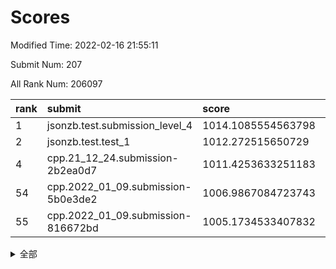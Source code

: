 # Scores

Modified Time: 2022-02-16 21:55:11

Submit Num: 207

All Rank Num: 206097

| rank |               submit               |       score        |       sigma        | pk_num |
| :--- | :--------------------------------- | :----------------- | :----------------- | :----- |
| 1    | jsonzb.test.submission_level_4     | 1014.1085554563798 | 0.824883193893949  | 3984   |
| 2    | jsonzb.test.test_1                 | 1012.272515650729  | 0.8239814969124086 | 3985   |
| 4    | cpp.21_12_24.submission-2b2ea0d7   | 1011.4253633251183 | 0.7727622123987211 | 3982   |
| 54   | cpp.2022_01_09.submission-5b0e3de2 | 1006.9867084723743 | 0.7493979847827406 | 3983   |
| 55   | cpp.2022_01_09.submission-816672bd | 1005.1734533407832 | 0.7138032668125149 | 3979   |


<details>
<summary>全部</summary>

| rank |                 submit                 |       score        |       sigma        | pk_num |
| :--- | :------------------------------------- | :----------------- | :----------------- | :----- |
| 1    | jsonzb.test.submission_level_4         | 1014.1085554563798 | 0.824883193893949  | 3984   |
| 2    | jsonzb.test.test_1                     | 1012.272515650729  | 0.8239814969124086 | 3985   |
| 3    | gobigger.level_3.submission_level_3_49 | 1011.6903551247585 | 0.7842245855766088 | 3982   |
| 4    | cpp.21_12_24.submission-2b2ea0d7       | 1011.4253633251183 | 0.7727622123987211 | 3982   |
| 5    | gobigger.level_3.submission_level_3_16 | 1011.1703502758673 | 0.7704241078828596 | 3983   |
| 6    | gobigger.level_3.submission_level_3_46 | 1011.096077394518  | 0.7852730737003959 | 3979   |
| 7    | gobigger.level_3.submission_level_3_20 | 1011.0401272385079 | 0.7596323574696615 | 3984   |
| 8    | gobigger.level_3.submission_level_3_43 | 1010.9865446889489 | 0.7706957352438393 | 3981   |
| 9    | gobigger.level_3.submission_level_3_8  | 1010.9717606021318 | 0.7749124025168294 | 3982   |
| 10   | gobigger.level_3.submission_level_3_18 | 1010.9483247163083 | 0.7574731873162956 | 3986   |
| 11   | gobigger.level_3.submission_level_3_19 | 1010.7794513263902 | 0.7762954285320037 | 3985   |
| 12   | gobigger.level_3.submission_level_3_42 | 1010.7233839410897 | 0.7603501126406421 | 3987   |
| 13   | gobigger.level_3.submission_level_3_30 | 1010.4961187753488 | 0.7477836511997448 | 3980   |
| 14   | gobigger.level_3.submission_level_3_29 | 1010.4744819008633 | 0.7662903013030469 | 3981   |
| 15   | gobigger.level_3.submission_level_3_40 | 1010.4671233533509 | 0.7679481154959933 | 3983   |
| 16   | gobigger.level_3.submission_level_3_28 | 1010.4117441993149 | 0.7513423591413967 | 3979   |
| 17   | gobigger.level_3.submission_level_3_32 | 1010.3287426783613 | 0.7817685123880409 | 3982   |
| 18   | gobigger.level_3.submission_level_3_3  | 1010.3145163462107 | 0.765372586323641  | 3982   |
| 19   | gobigger.level_3.submission_level_3_21 | 1010.2792702983918 | 0.763873839268169  | 3981   |
| 20   | gobigger.level_3.submission_level_3_15 | 1010.1757190149257 | 0.7687200781718346 | 3986   |
| 21   | gobigger.level_3.submission_level_3_45 | 1010.1548553973455 | 0.7991687030092616 | 3982   |
| 22   | gobigger.level_3.submission_level_3_10 | 1010.1457316172778 | 0.7534939633831379 | 3983   |
| 23   | gobigger.level_3.submission_level_3_0  | 1010.0633244624436 | 0.771793407731167  | 3976   |
| 24   | gobigger.level_3.submission_level_3_22 | 1010.0016363757504 | 0.777657258577404  | 3983   |
| 25   | gobigger.level_3.submission_level_3_41 | 1010.0006312488017 | 0.7735782471467991 | 3985   |
| 26   | gobigger.level_3.submission_level_3_34 | 1009.8727450148516 | 0.770883265853424  | 3984   |
| 27   | gobigger.level_3.submission_level_3_26 | 1009.8299398253987 | 0.7703907501451029 | 3983   |
| 28   | gobigger.level_3.submission_level_3_25 | 1009.8184986334675 | 0.7533411927034437 | 3986   |
| 29   | gobigger.level_3.submission_level_3_24 | 1009.7560173076465 | 0.7913814215727191 | 3983   |
| 30   | gobigger.level_3.submission_level_3_2  | 1009.6976208588048 | 0.7433627052078365 | 3984   |
| 31   | gobigger.level_3.submission_level_3_1  | 1009.6955165413802 | 0.7475462081811333 | 3988   |
| 32   | gobigger.level_3.submission_level_3_23 | 1009.678194159565  | 0.7536908281373449 | 3983   |
| 33   | gobigger.level_3.submission_level_3_13 | 1009.6721513074062 | 0.7471667415023705 | 3979   |
| 34   | gobigger.level_3.submission_level_3_14 | 1009.6529581580659 | 0.7486513248138772 | 3987   |
| 35   | gobigger.level_3.submission_level_3_33 | 1009.5720710970124 | 0.7329769606346215 | 3980   |
| 36   | gobigger.level_3.submission_level_3_4  | 1009.5405586089042 | 0.7337184751707204 | 3985   |
| 37   | gobigger.level_3.submission_level_3_17 | 1009.5186754900749 | 0.752418084379303  | 3984   |
| 38   | gobigger.level_3.submission_level_3_38 | 1009.4015053852384 | 0.7504355709871249 | 3984   |
| 39   | gobigger.level_3.submission_level_3_7  | 1009.3908769183091 | 0.7521870802898788 | 3986   |
| 40   | gobigger.level_3.submission_level_3_6  | 1009.3504881929257 | 0.7445413246426444 | 3980   |
| 41   | gobigger.level_3.submission_level_3_9  | 1009.328208298339  | 0.7419900279037718 | 3985   |
| 42   | gobigger.level_3.submission_level_3_35 | 1009.3068220513891 | 0.7468967663455559 | 3981   |
| 43   | gobigger.level_3.submission_level_3_31 | 1009.1498069143345 | 0.7529165617762719 | 3981   |
| 44   | gobigger.level_3.submission_level_3_11 | 1009.0983934364009 | 0.7292041071559728 | 3980   |
| 45   | gobigger.level_3.submission_level_3_27 | 1009.047749554108  | 0.7651614014472624 | 3983   |
| 46   | gobigger.level_3.submission_level_3_37 | 1008.8834744334533 | 0.7346599455464152 | 3982   |
| 47   | gobigger.level_3.submission_level_3_48 | 1008.8823609670495 | 0.7675235419695576 | 3982   |
| 48   | gobigger.level_3.submission_level_3_44 | 1008.7416064820243 | 0.739326143394805  | 3985   |
| 49   | gobigger.level_3.submission_level_3_5  | 1008.7186975752397 | 0.7573945262462938 | 3982   |
| 50   | gobigger.level_3.submission_level_3_36 | 1008.6385438572098 | 0.7515994370668838 | 3977   |
| 51   | gobigger.level_3.submission_level_3_47 | 1008.5338341735427 | 0.7221568767574879 | 3978   |
| 52   | gobigger.level_3.submission_level_3_39 | 1008.0660593845703 | 0.7439153568564537 | 3982   |
| 53   | gobigger.level_3.submission_level_3_12 | 1007.8431067982061 | 0.7366259254967608 | 3982   |
| 54   | cpp.2022_01_09.submission-5b0e3de2     | 1006.9867084723743 | 0.7493979847827406 | 3983   |
| 55   | cpp.2022_01_09.submission-816672bd     | 1005.1734533407832 | 0.7138032668125149 | 3979   |
| 56   | gobigger.level_1.submission_level_1_30 | 1004.9605127368642 | 0.7189258486094847 | 3981   |
| 57   | gobigger.level_1.submission_level_1_20 | 1004.8770745682027 | 0.7173646563430642 | 3986   |
| 58   | gobigger.level_1.submission_level_1_29 | 1004.4495548249869 | 0.7132837558466055 | 3984   |
| 59   | gobigger.level_1.submission_level_1_37 | 1004.3752068870685 | 0.7145367040530867 | 3981   |
| 60   | gobigger.level_1.submission_level_1_10 | 1004.1926048162574 | 0.7181866315426465 | 3985   |
| 61   | gobigger.level_1.submission_level_1_13 | 1004.1673723636402 | 0.7204656184910396 | 3982   |
| 62   | gobigger.level_1.submission_level_1_12 | 1004.0345128757996 | 0.714976189824565  | 3985   |
| 63   | gobigger.level_1.submission_level_1_27 | 1004.0269582420094 | 0.7176230922417238 | 3983   |
| 64   | gobigger.level_1.submission_level_1_48 | 1003.9896985410986 | 0.7255208202635647 | 3982   |
| 65   | gobigger.level_1.submission_level_1_47 | 1003.9588311917971 | 0.714928784088806  | 3986   |
| 66   | gobigger.level_1.submission_level_1_35 | 1003.8900195474066 | 0.7180761516465193 | 3983   |
| 67   | gobigger.level_1.submission_level_1_32 | 1003.6889131838235 | 0.7115140966220552 | 3982   |
| 68   | gobigger.level_1.submission_level_1_11 | 1003.6780005607875 | 0.7172207539790725 | 3977   |
| 69   | gobigger.level_1.submission_level_1_1  | 1003.6681269200567 | 0.718965049483048  | 3981   |
| 70   | gobigger.level_1.submission_level_1_15 | 1003.6475960749366 | 0.7354747620859429 | 3984   |
| 71   | gobigger.level_1.submission_level_1_6  | 1003.5788001323535 | 0.7179973878494069 | 3982   |
| 72   | gobigger.level_1.submission_level_1_5  | 1003.5722687619723 | 0.7326676367456139 | 3981   |
| 73   | gobigger.level_1.submission_level_1_49 | 1003.5336120979314 | 0.7070983699425989 | 3981   |
| 74   | gobigger.level_1.submission_level_1_26 | 1003.5313007106239 | 0.7195409455080584 | 3983   |
| 75   | gobigger.level_1.submission_level_1_17 | 1003.525425257847  | 0.7169492295090434 | 3980   |
| 76   | gobigger.level_1.submission_level_1_24 | 1003.4253952433783 | 0.7152625961347159 | 3988   |
| 77   | gobigger.level_1.submission_level_1_8  | 1003.365941073438  | 0.7289650633950298 | 3978   |
| 78   | gobigger.level_1.submission_level_1_38 | 1003.3540036930285 | 0.7120024591486803 | 3985   |
| 79   | gobigger.level_1.submission_level_1_0  | 1003.2784905145659 | 0.7081669123421056 | 3980   |
| 80   | gobigger.level_1.submission_level_1_45 | 1003.2639506450246 | 0.7246750650223938 | 3983   |
| 81   | gobigger.level_1.submission_level_1_46 | 1003.2561382176624 | 0.7143864064050005 | 3984   |
| 82   | gobigger.level_1.submission_level_1_42 | 1003.2335073321278 | 0.7157422827098125 | 3982   |
| 83   | gobigger.level_1.submission_level_1_14 | 1003.1271789247979 | 0.7270448517700885 | 3979   |
| 84   | gobigger.level_1.submission_level_1_43 | 1003.0657347151783 | 0.7123516016804377 | 3977   |
| 85   | gobigger.level_1.submission_level_1_28 | 1003.0485608026947 | 0.7140679624936566 | 3985   |
| 86   | gobigger.level_1.submission_level_1_9  | 1002.9987923181801 | 0.7163672870803538 | 3981   |
| 87   | gobigger.level_1.submission_level_1_16 | 1002.9535117593886 | 0.7125000595599117 | 3986   |
| 88   | gobigger.level_1.submission_level_1_21 | 1002.9501155630484 | 0.7083279564028389 | 3976   |
| 89   | gobigger.level_1.submission_level_1_40 | 1002.9041683168172 | 0.7253682778266006 | 3984   |
| 90   | gobigger.level_1.submission_level_1_33 | 1002.8971358234012 | 0.7174524527259059 | 3984   |
| 91   | gobigger.level_1.submission_level_1_34 | 1002.8487835948837 | 0.7167214130122936 | 3983   |
| 92   | gobigger.level_1.submission_level_1_22 | 1002.8420910139697 | 0.7162685865820838 | 3981   |
| 93   | gobigger.level_1.submission_level_1_19 | 1002.8373294037129 | 0.7060300904944551 | 3977   |
| 94   | gobigger.level_1.submission_level_1_7  | 1002.722622297888  | 0.7280965570379939 | 3983   |
| 95   | gobigger.level_1.submission_level_1_4  | 1002.7156140573194 | 0.7055047164620889 | 3981   |
| 96   | gobigger.level_1.submission_level_1_44 | 1002.6898692248378 | 0.7143583206491021 | 3980   |
| 97   | gobigger.level_1.submission_level_1_18 | 1002.67524271425   | 0.7026084475460744 | 3976   |
| 98   | gobigger.level_1.submission_level_1_39 | 1002.4151922644912 | 0.7109684383471564 | 3983   |
| 99   | gobigger.level_1.submission_level_1_23 | 1002.3250823933703 | 0.7135271056005872 | 3984   |
| 100  | gobigger.level_1.submission_level_1_31 | 1002.0137977451552 | 0.691322746213834  | 3980   |
| 101  | gobigger.level_1.submission_level_1_36 | 1001.9992495141581 | 0.7037276947940398 | 3978   |
| 102  | gobigger.level_1.submission_level_1_2  | 1001.987855674564  | 0.7179658014780615 | 3984   |
| 103  | gobigger.level_1.submission_level_1_25 | 1001.8156467510745 | 0.7054346902654496 | 3985   |
| 104  | gobigger.level_1.submission_level_1_41 | 1001.7290373718191 | 0.7185967810641691 | 3975   |
| 105  | gobigger.level_1.submission_level_1_3  | 1001.0290750755966 | 0.7131843127047726 | 3982   |
| 106  | gobigger.random.submission_random_44   | 997.427802898071   | 0.7088023522510124 | 3981   |
| 107  | gobigger.random.submission_random_49   | 996.966365834059   | 0.7021511105366708 | 3983   |
| 108  | gobigger.random.submission_random_22   | 996.9546270803095  | 0.7049090092794545 | 3983   |
| 109  | gobigger.random.submission_random_5    | 996.8042088437464  | 0.7029710071389906 | 3986   |
| 110  | gobigger.random.submission_random_15   | 996.7797114739691  | 0.7094248516515872 | 3986   |
| 111  | gobigger.random.submission_random_20   | 996.6523397861948  | 0.7074526992283771 | 3983   |
| 112  | gobigger.random.submission_random_39   | 996.6341480677206  | 0.6940572099394657 | 3984   |
| 113  | gobigger.random.submission_random_25   | 996.5535820691533  | 0.7049813889433828 | 3986   |
| 114  | gobigger.random.submission_random_2    | 996.5254303234343  | 0.7175532221305337 | 3981   |
| 115  | gobigger.random.submission_random_46   | 996.455455435387   | 0.7090629314688769 | 3981   |
| 116  | gobigger.random.submission_random_32   | 996.392691956772   | 0.7086907418300658 | 3984   |
| 117  | gobigger.random.submission_random_12   | 996.3594170110815  | 0.7165812305418034 | 3983   |
| 118  | gobigger.random.submission_random_9    | 996.3549546752379  | 0.7002549704813011 | 3980   |
| 119  | gobigger.random.submission_random_31   | 996.3214592419716  | 0.7049471122737951 | 3987   |
| 120  | gobigger.random.submission_random_11   | 996.32046973371    | 0.7140716036229212 | 3982   |
| 121  | gobigger.random.submission_random_38   | 996.2870237221645  | 0.7094175804823319 | 3989   |
| 122  | gobigger.random.submission_random_33   | 996.2426906097828  | 0.7072111183135227 | 3981   |
| 123  | gobigger.random.submission_random_10   | 996.2378018031376  | 0.709727206415991  | 3984   |
| 124  | gobigger.random.submission_random_8    | 996.2159809854298  | 0.6971955435680888 | 3980   |
| 125  | gobigger.random.submission_random_28   | 996.2113858380696  | 0.6996971302654539 | 3978   |
| 126  | gobigger.random.submission_random_41   | 996.1195830346358  | 0.7209198418621235 | 3982   |
| 127  | gobigger.random.submission_random_16   | 996.1129118200571  | 0.719810410782817  | 3982   |
| 128  | gobigger.random.submission_random_37   | 996.0432323185803  | 0.6956334217982438 | 3986   |
| 129  | gobigger.random.submission_random_34   | 995.9632222038874  | 0.7267769450883883 | 3976   |
| 130  | gobigger.random.submission_random_47   | 995.9408524032967  | 0.7140793991102948 | 3982   |
| 131  | gobigger.random.submission_random_29   | 995.9319667749446  | 0.7221829772859114 | 3988   |
| 132  | gobigger.random.submission_random_1    | 995.8500788318909  | 0.7114643863796051 | 3981   |
| 133  | gobigger.random.submission_random_3    | 995.8482705706597  | 0.7191789938297577 | 3982   |
| 134  | gobigger.random.submission_random_0    | 995.8378456085551  | 0.706864874325034  | 3986   |
| 135  | gobigger.random.submission_random_17   | 995.8126794712834  | 0.7126336787624008 | 3983   |
| 136  | gobigger.random.submission_random_36   | 995.7797065459959  | 0.7066416168909208 | 3983   |
| 137  | gobigger.random.submission_random_30   | 995.7398406054074  | 0.7181545770002018 | 3984   |
| 138  | gobigger.random.submission_random_4    | 995.702202581131   | 0.7074436385888171 | 3985   |
| 139  | gobigger.random.submission_random_42   | 995.6525123158051  | 0.7139613468606757 | 3981   |
| 140  | gobigger.random.submission_random_23   | 995.6280577625676  | 0.7306851635313941 | 3984   |
| 141  | gobigger.random.submission_random_45   | 995.5755616723683  | 0.701277045523344  | 3978   |
| 142  | gobigger.random.submission_random_7    | 995.5294533063002  | 0.733555711707115  | 3984   |
| 143  | gobigger.random.submission_random_40   | 995.5263130576546  | 0.7197189147183344 | 3979   |
| 144  | gobigger.random.submission_random_13   | 995.506891037893   | 0.7127671683521682 | 3983   |
| 145  | gobigger.random.submission_random_35   | 995.497073419669   | 0.7168393576386798 | 3985   |
| 146  | gobigger.random.submission_random_48   | 995.4931296557722  | 0.7159615142998088 | 3981   |
| 147  | gobigger.random.submission_random_21   | 995.403339143801   | 0.708311554498028  | 3985   |
| 148  | gobigger.random.submission_random_26   | 995.3328966594114  | 0.7106766209326245 | 3982   |
| 149  | gobigger.random.submission_random_14   | 995.2891437816503  | 0.7175129788972177 | 3980   |
| 150  | gobigger.random.submission_random_6    | 995.1516773065821  | 0.703718308440731  | 3979   |
| 151  | gobigger.random.submission_random_24   | 995.1376994065256  | 0.7100123220402618 | 3984   |
| 152  | gobigger.random.submission_random_43   | 995.0619661727644  | 0.7052883555981986 | 3984   |
| 153  | gobigger.random.submission_random_18   | 995.0609651554213  | 0.726201708102759  | 3981   |
| 154  | gobigger.random.submission_random_27   | 994.8337693858648  | 0.7405697324940324 | 3984   |
| 155  | gobigger.random.submission_random_19   | 994.7466508196319  | 0.7071426933551761 | 3982   |
| 156  | gobigger.level_2.submission_level_2_45 | 994.7029455989648  | 0.7094983567073277 | 3979   |
| 157  | gobigger.level_2.submission_level_2_21 | 994.0131992566808  | 0.744730027805206  | 3984   |
| 158  | gobigger.level_2.submission_level_2_49 | 993.7342713836973  | 0.7393887151123938 | 3986   |
| 159  | gobigger.level_2.submission_level_2_18 | 993.6070321636089  | 0.7368338410319861 | 3985   |
| 160  | gobigger.level_2.submission_level_2_32 | 993.2806566819644  | 0.7585784210430668 | 3981   |
| 161  | gobigger.level_2.submission_level_2_41 | 993.2522839172007  | 0.7329731219340025 | 3979   |
| 162  | gobigger.level_2.submission_level_2_5  | 993.2085054585156  | 0.7273514085145445 | 3984   |
| 163  | gobigger.level_2.submission_level_2_27 | 993.1424023248004  | 0.7264914305198695 | 3983   |
| 164  | gobigger.level_2.submission_level_2_4  | 993.1208690691849  | 0.744477858074311  | 3981   |
| 165  | gobigger.level_2.submission_level_2_38 | 993.0432401368553  | 0.7444770231593494 | 3985   |
| 166  | gobigger.level_2.submission_level_2_36 | 992.9338539732544  | 0.7328850416059077 | 3986   |
| 167  | gobigger.level_2.submission_level_2_7  | 992.8819771522201  | 0.7298638944647328 | 3985   |
| 168  | gobigger.level_2.submission_level_2_6  | 992.8555332426381  | 0.7367665977065619 | 3982   |
| 169  | gobigger.level_2.submission_level_2_48 | 992.8491402071834  | 0.7425176846536156 | 3982   |
| 170  | gobigger.level_2.submission_level_2_33 | 992.8446151059264  | 0.7480327893259091 | 3980   |
| 171  | gobigger.level_2.submission_level_2_22 | 992.7110461234921  | 0.7405000844541322 | 3981   |
| 172  | gobigger.level_2.submission_level_2_24 | 992.4894953607003  | 0.7404618158759664 | 3986   |
| 173  | gobigger.level_2.submission_level_2_9  | 992.4828483361396  | 0.736304047928975  | 3982   |
| 174  | gobigger.level_2.submission_level_2_39 | 992.4477120760013  | 0.7349601826970626 | 3983   |
| 175  | gobigger.level_2.submission_level_2_10 | 992.4429050026413  | 0.7315299514742521 | 3987   |
| 176  | gobigger.level_2.submission_level_2_1  | 992.4291055184967  | 0.7431975850664355 | 3980   |
| 177  | gobigger.level_2.submission_level_2_34 | 992.3517546800498  | 0.7269390653396202 | 3982   |
| 178  | gobigger.level_2.submission_level_2_11 | 992.3374421328178  | 0.7329251342549422 | 3982   |
| 179  | gobigger.level_2.submission_level_2_13 | 992.3235720401623  | 0.7750308711741681 | 3980   |
| 180  | gobigger.level_2.submission_level_2_15 | 992.3197991807065  | 0.7477308228671179 | 3980   |
| 181  | gobigger.level_2.submission_level_2_12 | 992.1891453196799  | 0.7559995825699722 | 3981   |
| 182  | gobigger.level_2.submission_level_2_8  | 992.1613225806894  | 0.7604724631328151 | 3979   |
| 183  | gobigger.level_2.submission_level_2_42 | 992.1603815182272  | 0.7531181265257765 | 3984   |
| 184  | gobigger.level_2.submission_level_2_40 | 992.1388114147861  | 0.7380645469135492 | 3985   |
| 185  | gobigger.level_2.submission_level_2_29 | 992.1342686801981  | 0.7332475376147615 | 3983   |
| 186  | gobigger.level_2.submission_level_2_31 | 992.1292694447451  | 0.7347510218633165 | 3983   |
| 187  | gobigger.level_2.submission_level_2_28 | 992.0550365886666  | 0.7278978516069373 | 3982   |
| 188  | gobigger.level_2.submission_level_2_25 | 992.0403044598635  | 0.7404745390424544 | 3984   |
| 189  | gobigger.level_2.submission_level_2_44 | 992.0217964199591  | 0.746481782748682  | 3983   |
| 190  | gobigger.level_2.submission_level_2_16 | 992.0002337856266  | 0.7414047983728529 | 3984   |
| 191  | gobigger.level_2.submission_level_2_19 | 991.7885605687544  | 0.7333259778011886 | 3985   |
| 192  | gobigger.level_2.submission_level_2_0  | 991.6285314670462  | 0.7349129428554156 | 3987   |
| 193  | gobigger.level_2.submission_level_2_2  | 991.5969275200154  | 0.7348006334532883 | 3987   |
| 194  | gobigger.level_2.submission_level_2_20 | 991.5482915741951  | 0.7680104803026558 | 3979   |
| 195  | gobigger.level_2.submission_level_2_14 | 991.5419635591508  | 0.731367213165519  | 3985   |
| 196  | gobigger.level_2.submission_level_2_43 | 991.3987672882312  | 0.7563116457468233 | 3985   |
| 197  | gobigger.level_2.submission_level_2_47 | 991.3939784777954  | 0.742392992972577  | 3982   |
| 198  | gobigger.level_2.submission_level_2_30 | 991.3760871709815  | 0.757348814791747  | 3983   |
| 199  | gobigger.level_2.submission_level_2_17 | 991.3589261642305  | 0.7418871384829927 | 3983   |
| 200  | gobigger.level_2.submission_level_2_35 | 991.0950456029879  | 0.763499501135392  | 3987   |
| 201  | gobigger.level_2.submission_level_2_23 | 991.0428385263998  | 0.751893840769413  | 3986   |
| 202  | gobigger.level_2.submission_level_2_37 | 990.8643644281516  | 0.7540912943784484 | 3983   |
| 203  | gobigger.level_2.submission_level_2_3  | 990.5305613966102  | 0.7514221637432222 | 3979   |
| 204  | gobigger.level_2.submission_level_2_26 | 989.6218702724346  | 0.7650717520248902 | 3985   |
| 205  | gobigger.level_2.submission_level_2_46 | 989.5681431534786  | 0.764283051517168  | 3980   |
| 206  | gobigger.none.submission_none_1        | 978.776353462545   | 1.188728868725091  | 3988   |
| 207  | gobigger.none.submission_none_0        | 975.9843214982423  | 1.377816332849168  | 3982   |

</details>
